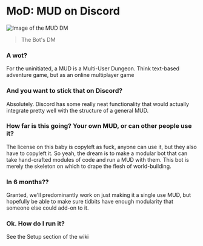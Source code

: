 # MoD: MUD on Discord
![Image of the MUD DM](http://www.mahan.io/static/media/DMspriteV2LG.png)
> The Bot's DM
### A wot?
For the uninitiated, a MUD is a Multi-User Dungeon. Think text-based adventure game, but as an online multiplayer game
### And you want to stick that on Discord?
Absolutely. Discord has some really neat functionality that would actually integrate pretty well with the structure of a general MUD. 
### How far is this going? Your own MUD, or can other people use it?
The license on this baby is copyleft as fuck, anyone can use it, but they also have to copyleft it. So yeah, the dream is to make a modular bot that can take hand-crafted modules of code and run a MUD with them. This bot is merely the skeleton on which to drape the flesh of world-building.
### In 6 months??
Granted, we'll predominantly work on just making it a single use MUD, but hopefully be able to make sure tidbits have enough modularity that someone else could add-on to it.
### Ok. How do I run it?
See the Setup section of the wiki
